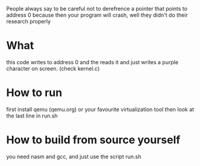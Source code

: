 People always say to be careful not to derefrence a pointer that points to address 0 because then your program will crash, well they didn't do their research properly

# What
this code writes to address 0 and the reads it and just writes a purple character on screen. (check kernel.c)

# How to run
first install qemu (qemu.org) or your favourite virtualization tool
then look at the last line in run.sh

# How to build from source yourself
you need nasm and gcc, and just use the script run.sh
